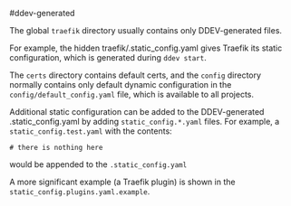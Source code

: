 #ddev-generated

The global `traefik` directory usually contains only DDEV-generated files.

For example, the hidden traefik/.static_config.yaml gives Traefik its static configuration,
which is generated during `ddev start`.

The `certs` directory contains default certs, and the `config` directory normally contains only
default dynamic configuration in the `config/default_config.yaml` file, which is available
to all projects.

Additional static configuration can be added to the DDEV-generated .static_config.yaml by 
adding `static_config.*.yaml` files. For example, a `static_config.test.yaml` with the contents:

```
# there is nothing here
```

would be appended to the `.static_config.yaml`

A more significant example (a Traefik plugin) is shown in the `static_config.plugins.yaml.example`.
